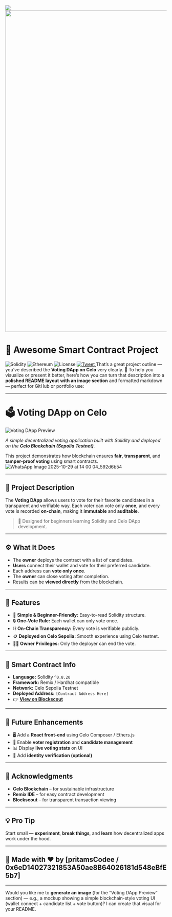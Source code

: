 <img src="https://capsule-render.vercel.app/api?type=waving&color=gradient&customColorList=6,11,20&height=120&section=footer&animation=twinkling&fontColor=fff" />
<img src="https://user-images.githubusercontent.com/74038190/212284115-f47cd8ff-2ffb-4b04-b5bf-4d1c14c0247f.gif" width="1000">

# 🚀 Awesome Smart Contract Project

![Solidity](https://img.shields.io/badge/Solidity-0.8.0-blue.svg)
![Ethereum](https://img.shields.io/badge/Ethereum-3C3C3D?logo=ethereum)
![License](https://img.shields.io/badge/License-MIT-green.svg)
<a href="https://twitter.com/intent/tweet?text=🚀%20Check%20out%20this%20incredible%20animated%20counter!">
<img src="https://readme-typing-svg.herokuapp.com?font=JetBrains+Mono&weight=600&size=16&duration=2000&pause=1500&color=1DA1F2&center=true&vCenter=true&width=300&lines=🐦+develop+the+Blocks" alt="Tweet" />
</a>
That’s a great project outline — you’ve described the **Voting DApp on Celo** very clearly. 👏
To help you visualize or present it better, here’s how you can turn that description into a **polished README layout** **with an image section** and formatted markdown — perfect for GitHub or portfolio use:

---

# 🗳️ **Voting DApp on Celo**

![Voting DApp Preview](https://via.placeholder.com/900x400?text=Voting+DApp+on+Celo+Preview)

*A simple decentralized voting application built with Solidity and deployed on the **Celo Blockchain (Sepolia Testnet)**.*

This project demonstrates how blockchain ensures **fair**, **transparent**, and **tamper-proof voting** using smart contracts.
![WhatsApp Image 2025-10-29 at 14 00 04_592d6b54](https://github.com/user-attachments/assets/ce35ba6e-6ed0-4f3b-b47c-64bbcce1a27a)

---

## 📜 **Project Description**

The **Voting DApp** allows users to vote for their favorite candidates in a transparent and verifiable way.
Each voter can vote only **once**, and every vote is recorded **on-chain**, making it **immutable** and **auditable**.

> 🧩 Designed for beginners learning Solidity and Celo DApp development.

---

## ⚙️ **What It Does**

* The **owner** deploys the contract with a list of candidates.
* **Users** connect their wallet and vote for their preferred candidate.
* Each address can **vote only once**.
* The **owner** can close voting after completion.
* Results can be **viewed directly** from the blockchain.

---

## 🌟 **Features**

* 🧠 **Simple & Beginner-Friendly:** Easy-to-read Solidity structure.
* 🔒 **One-Vote Rule:** Each wallet can only vote once.
* ⛓️ **On-Chain Transparency:** Every vote is verifiable publicly.
* 🪙 **Deployed on Celo Sepolia:** Smooth experience using Celo testnet.
* 👨‍💼 **Owner Privileges:** Only the deployer can end the vote.

---

## 📄 **Smart Contract Info**

* **Language:** Solidity `^0.8.20`
* **Framework:** Remix / Hardhat compatible
* **Network:** Celo Sepolia Testnet
* **Deployed Address:** `[Contract Address Here]`
* 👉 [**View on Blockscout**](https://sepolia.celoscan.io)

---

## 🧩 **Future Enhancements**

* 🖥️ Add a **React front-end** using Celo Composer / Ethers.js
* 🧾 Enable **voter registration** and **candidate management**
* 📊 Display **live voting stats** on UI
* 🔐 Add **identity verification (optional)**

---

## 🙌 **Acknowledgments**

* **Celo Blockchain** – for sustainable infrastructure
* **Remix IDE** – for easy contract development
* **Blockscout** – for transparent transaction viewing

---

## 💡 **Pro Tip**

Start small — **experiment**, **break things**, and **learn** how decentralized apps work under the hood.

---

## 🧠 **Made with ❤️ by [pritamsCodee / 0x6eD14027321853A50ae8B64026181d548eBfE5b7]**

---

Would you like me to **generate an image** (for the “Voting DApp Preview” section) — e.g., a mockup showing a simple blockchain-style voting UI (wallet connect + candidate list + vote button)?
I can create that visual for your README.

